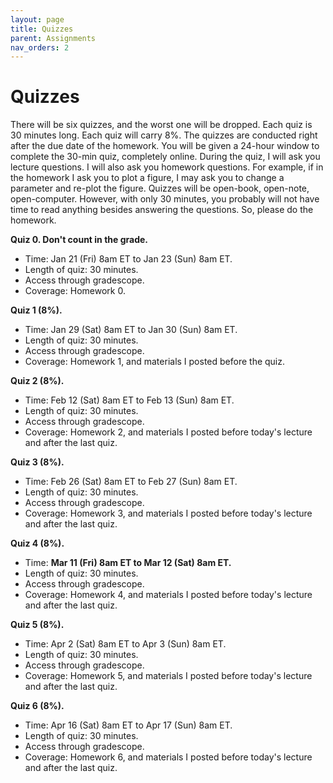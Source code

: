 ```yaml
---
layout: page
title: Quizzes
parent: Assignments
nav_orders: 2
---
```


# Quizzes
There will be six quizzes, and the worst one will be dropped. Each quiz is 30 minutes long. Each quiz will carry 8%. The quizzes are conducted right after the due date of the homework. You will be given a 24-hour window to complete the 30-min quiz, completely online. During the quiz, I will ask you lecture questions. I will also ask you homework questions. For example, if in the homework I ask you to plot a figure, I may ask you to change a parameter and re-plot the figure. Quizzes will be open-book, open-note, open-computer. However, with only 30 minutes, you probably will not have time to read anything besides answering the questions. So, please do the homework.

**Quiz 0. Don't count in the grade.**

- Time: Jan 21 (Fri) 8am ET to Jan 23 (Sun) 8am ET.
- Length of quiz: 30 minutes.
- Access through gradescope.
- Coverage: Homework 0.

**Quiz 1 (8%).**

- Time: Jan 29 (Sat) 8am ET to Jan 30 (Sun) 8am ET.
- Length of quiz: 30 minutes.
- Access through gradescope.
- Coverage: Homework 1, and materials I posted before the quiz.

**Quiz 2 (8%).**
- Time: Feb 12 (Sat) 8am ET to Feb 13 (Sun) 8am ET.
- Length of quiz: 30 minutes.
- Access through gradescope.
- Coverage: Homework 2, and materials I posted before today's lecture and after the last quiz.

**Quiz 3 (8%).**
- Time: Feb 26 (Sat) 8am ET to Feb 27 (Sun) 8am ET.
- Length of quiz: 30 minutes.
- Access through gradescope.
- Coverage: Homework 3, and materials I posted before today's lecture and after the last quiz.

**Quiz 4 (8%).**
- Time: **Mar 11 (Fri) 8am ET to Mar 12 (Sat) 8am ET.**
- Length of quiz: 30 minutes.
- Access through gradescope.
- Coverage: Homework 4, and materials I posted before today's lecture and after the last quiz.

**Quiz 5 (8%).**
- Time: Apr 2 (Sat) 8am ET to Apr 3 (Sun) 8am ET.
- Length of quiz: 30 minutes.
- Access through gradescope.
- Coverage: Homework 5, and materials I posted before today's lecture and after the last quiz.

**Quiz 6 (8%).**
- Time: Apr 16 (Sat) 8am ET to Apr 17 (Sun) 8am ET.
- Length of quiz: 30 minutes.
- Access through gradescope.
- Coverage: Homework 6, and materials I posted before today's lecture and after the last quiz.